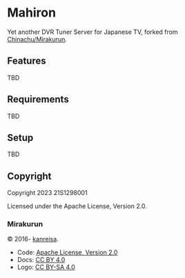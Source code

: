 # Mahiron

Yet another DVR Tuner Server for Japanese TV, forked from [Chinachu/Mirakurun](https://github.com/Chinachu/Mirakurun).

## Features

TBD

## Requirements

TBD

## Setup

TBD

## Copyright

Copyright 2023 21S1298001

Licensed under the Apache License, Version 2.0.

### Mirakurun

&copy; 2016- [kanreisa](https://github.com/kanreisa).

-   Code: [Apache License, Version 2.0](LICENSE)
-   Docs: [CC BY 4.0](https://creativecommons.org/licenses/by/4.0/)
-   Logo: [CC BY-SA 4.0](https://creativecommons.org/licenses/by-sa/4.0/)
